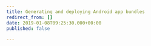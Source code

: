 ```yaml
---
title: Generating and deploying Android app bundles
redirect_from: []
date: 2019-01-08T09:25:30.000+00:00
published: false

---
```

